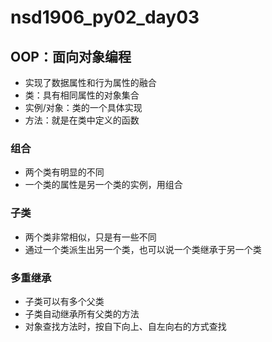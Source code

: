 # nsd1906_py02_day03

## OOP：面向对象编程

- 实现了数据属性和行为属性的融合
- 类：具有相同属性的对象集合
- 实例/对象：类的一个具体实现
- 方法：就是在类中定义的函数

### 组合

- 两个类有明显的不同
- 一个类的属性是另一个类的实例，用组合

### 子类

- 两个类非常相似，只是有一些不同
- 通过一个类派生出另一个类，也可以说一个类继承于另一个类

### 多重继承

- 子类可以有多个父类
- 子类自动继承所有父类的方法
- 对象查找方法时，按自下向上、自左向右的方式查找





















